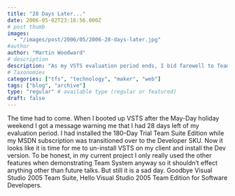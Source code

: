 ```yaml
---
title: "28 Days Later..."
date: 2006-05-02T23:16:56.000Z
# post thumb
images:
  - "/images/post/2006/05/2006-28-days-later.jpg"
#author
author: "Martin Woodward"
# description
description: "As my VSTS evaluation period ends, I bid farewell to Team Suite and embrace the Developer SKU, marking a bittersweet transition."
# Taxonomies
categories: ["tfs", "technology", "maker", "web"]
tags: ["blog", "archive"]
type: "regular" # available type (regular or featured)
draft: false
---
```

[](http://www.woodwardweb.com/blog/28dayslater.png)[](http://www.woodwardweb.com/blog/28dayslater.png)The time had to come.  When I booted up VSTS after the May-Day holiday weekend I got a message warning me that I had 28 days left of my evaluation period.  I had installed the 180–Day Trial Team Suite Edition while my MSDN subscription was transitioned over to the Developer SKU.  Now it looks like it is time for me to un-install VSTS on my client and install the Dev version.  To be honest, in my current project I only really used the other features when demonstrating Team System anyway so it shouldn’t effect anything other than future talks.  But still it is a sad day.  Goodbye Visual Studio 2005 Team Suite, Hello Visual Studio 2005 Team Edition for Software Developers.